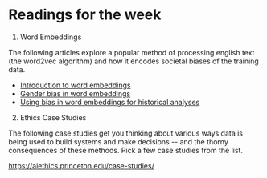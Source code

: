# Readings for the week

1. Word Embeddings

The following articles explore a popular method of processing english
text (the word2vec algorithm) and how it encodes societal biases of
the training data.

- [Introduction to word embeddings](https://www.technologyreview.com/s/519581/how-google-converted-language-translation-into-a-problem-of-vector-space-mathematics/)
- [Gender bias in word embeddings](https://www.technologyreview.com/s/602025/how-vector-space-mathematics-reveals-the-hidden-sexism-in-language/)
- [Using bias in word embeddings for historical analyses](https://arxiv.org/pdf/1711.08412.pdf)

2. Ethics Case Studies

The following case studies get you thinking about various ways data is
being used to build systems and make decisions -- and the thorny
consequences of these methods. Pick a few case studies from the list.

https://aiethics.princeton.edu/case-studies/
